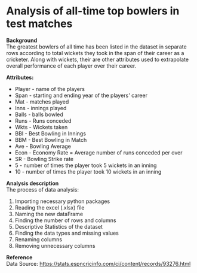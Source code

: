 # Analysis of all-time top bowlers in test matches

**Background**
<br>The greatest bowlers of all time has been listed in the dataset in separate rows according to total wickets they took in the span of their career as a cricketer. Along with wickets, their are other attributes used to extrapolate overall performance of each player over their career. 

**Attributes:**
 - Player - name of the players
 - Span - starting and ending year of the players' career
 - Mat - matches played 
 - Inns - innings played 
 - Balls - balls bowled 
 - Runs - Runs conceded
 - Wkts - Wickets taken 
 - BBI - Best Bowling in Innings
 - BBM - Best Bowling in Match
 - Ave - Bowling Average
 - Econ - Economy Rate = Average number of runs conceded per over  
 - SR - Bowling Strike rate 
 - 5 - number of times the player took 5 wickets in an inning
 - 10 - number of times the player took 10 wickets in an inning

**Analysis description**
<br>The process of data analysis:
1. Importing necessary python packages
2. Reading the excel (.xlsx) file
3. Naming the new dataFrame
4. Finding the number of rows and columns
5. Descriptive Statistics of the dataset
6. Finding the data types and missing values
7. Renaming columns
8. Removing unnecessary columns

**Reference** 
<br>Data Source: https://stats.espncricinfo.com/ci/content/records/93276.html
